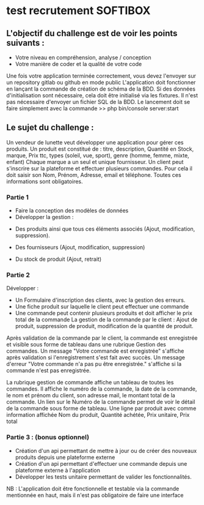 test recrutement SOFTIBOX
=============================================================
## L'objectif du challenge est de voir les points suivants :
* Votre niveau en compréhension, analyse / conception
* Votre manière de coder et la qualité de votre code

Une fois votre application terminée correctement, vous devez l'envoyer sur un repository gitlab ou github en mode public
L'application doit fonctionner en lançant la commande de création de schéma de la BDD. Si des données d'initialisation sont nécessaire, cela doit être initialisé via les fixtures. Il n'est pas nécessaire d'envoyer un fichier SQL de la BDD.
Le lancement doit se faire simplement avec la commande >> php bin/console server:start

## Le sujet du challenge :
Un vendeur de lunette veut développer une application pour gérer ces produits.
Un produit est constitué de : titre, description, Quantité en Stock, marque, Prix ttc, types (soleil, vue, sport), genre (homme, femme, mixte, enfant)
Chaque marque a un seul et unique fournisseur.
Un client peut s'inscrire sur la plateforme et effectuer plusieurs commandes. Pour cela il doit saisir son Nom, Prénom, Adresse, email et téléphone. Toutes ces informations sont obligatoires.

### Partie 1
* Faire la conception des modèles de données
* Développer la gestion :
 - Des produits ainsi que tous ces éléments associés (Ajout, modification, suppression).
 
 - Des fournisseurs (Ajout, modification, suppression)
 
 - Du stock de produit (Ajout, retrait)

### Partie 2
Développer :
* Un Formulaire d'inscription des clients, avec la gestion des erreurs.
* Une fiche produit sur laquelle le client peut effectuer une commande
* Une commande peut contenir plusieurs produits et doit afficher le prix total de la commande La gestion de la commande par le client : Ajout de produit, suppression de produit, modification de la quantité de produit.

Après validation de la commande par le client, la commande est enregistrée et visible sous forme de tableau dans une rubrique Gestion des commandes. Un message "Votre commande est enregistrée" s'affiche après validation si l'enregistrement s'est fait avec succès. Un message d'erreur "Votre commande n'a pas pu être enregistrée." s'affiche si la commande n'est pas enregistrée.

La rubrique gestion de commande affiche un tableau de toutes les commandes. Il affiche le numéro de la commande, la date de la commande, le nom et prénom du client, son adresse mail, le montant total de la commande. Un lien sur le Numéro de la commande permet de voir le détail de la commande sous forme de tableau. Une ligne par produit avec comme information affichée Nom du produit, Quantité achétée, Prix unitaire, Prix total

### Partie 3 : (bonus optionnel)

* Création d'un api permettant de mettre à jour ou de créer des nouveaux produits depuis une plateforme externe
* Création d'un api permettant d'effectuer une commande depuis une plateforme externe à l'application
* Développer les tests unitaire permettant de valider les fonctionnalités.

NB : L'application doit être fonctionnelle et testable via la commande mentionnée en haut, mais il n'est pas obligatoire de faire une interface




